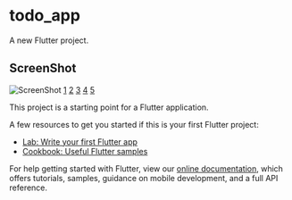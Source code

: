 # todo_app

A new Flutter project.

## ScreenShot

![ScreenShot](https://raw.github.com/{1}/{2}/{3}/{4}/{5})
[1](<img src="screenshot/ss.png" width="144" height="288">)
[2](<img src="screenshot/ss2.png" width="144" height="288">)
[3](<img src="screenshot/ss3.png" width="144" height="288">)
[4](<img src="screenshot/ss4.png" width="144" height="288">)
[5](<img src="screenshot/ss5.png" width="144" height="288">)

This project is a starting point for a Flutter application.

A few resources to get you started if this is your first Flutter project:

- [Lab: Write your first Flutter app](https://flutter.dev/docs/get-started/codelab)
- [Cookbook: Useful Flutter samples](https://flutter.dev/docs/cookbook)

For help getting started with Flutter, view our
[online documentation](https://flutter.dev/docs), which offers tutorials,
samples, guidance on mobile development, and a full API reference.
